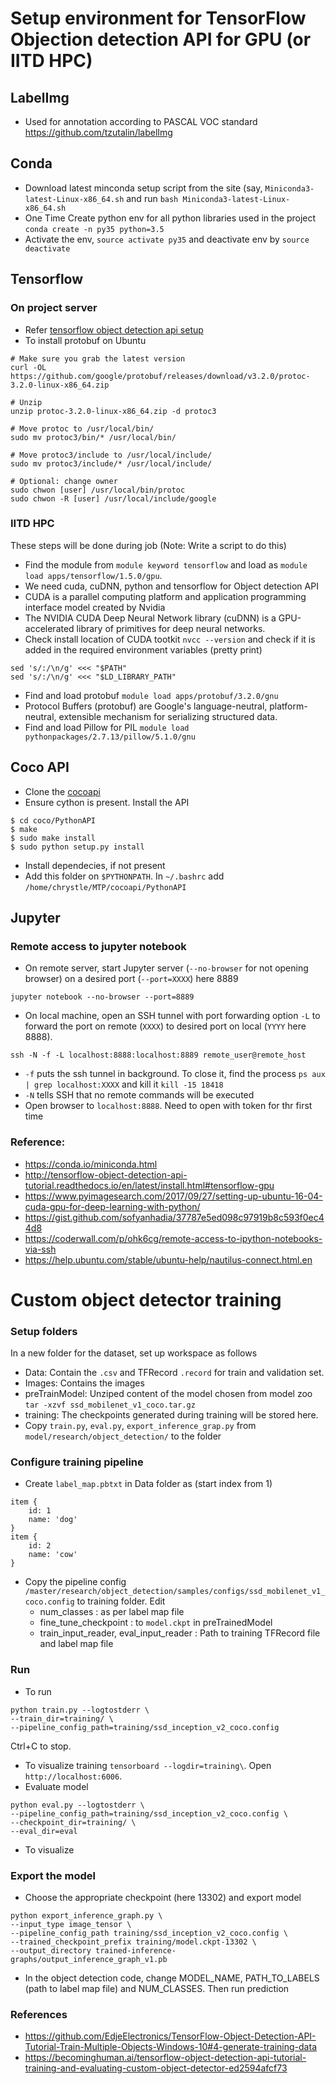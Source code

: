 # Setup environment for TensorFlow Objection detection API for GPU (or IITD HPC)

## LabelImg
- Used for annotation according to PASCAL VOC standard
https://github.com/tzutalin/labelImg

## Conda 
- Download latest minconda setup script from the site (say, `Miniconda3-latest-Linux-x86_64.sh` and run `bash Miniconda3-latest-Linux-x86_64.sh`
- One Time Create python env for all python libraries used in the project `conda create -n py35 python=3.5`
- Activate the env, `source activate py35` and deactivate env by `source deactivate`

## Tensorflow
### On project server
- Refer [tensorflow object detection api setup](http://tensorflow-object-detection-api-tutorial.readthedocs.io/en/latest/install.html#tensorflow-gpu)
- To install protobuf on Ubuntu
```
# Make sure you grab the latest version
curl -OL https://github.com/google/protobuf/releases/download/v3.2.0/protoc-3.2.0-linux-x86_64.zip

# Unzip
unzip protoc-3.2.0-linux-x86_64.zip -d protoc3

# Move protoc to /usr/local/bin/
sudo mv protoc3/bin/* /usr/local/bin/

# Move protoc3/include to /usr/local/include/
sudo mv protoc3/include/* /usr/local/include/

# Optional: change owner
sudo chwon [user] /usr/local/bin/protoc
sudo chwon -R [user] /usr/local/include/google
```

### IITD HPC 
These steps will be done during job (Note: Write a script to do this)
- Find the module from `module keyword tensorflow` and load as `module load apps/tensorflow/1.5.0/gpu`.
- We need cuda, cuDNN, python and tensorflow for Object detection API
- CUDA is a parallel computing platform and application programming interface model created by Nvidia
- The NVIDIA CUDA Deep Neural Network library (cuDNN) is a GPU-accelerated library of primitives for deep neural networks.
- Check install location of CUDA tootkit `nvcc --version` and check if it is added in the required environment variables (pretty print) 
```
sed 's/:/\n/g' <<< "$PATH"
sed 's/:/\n/g' <<< "$LD_LIBRARY_PATH"
```
- Find and load protobuf `module load apps/protobuf/3.2.0/gnu`
- Protocol Buffers (protobuf) are Google's language-neutral, platform-neutral, extensible mechanism for serializing structured data.
- Find and load Pillow for PIL `module load pythonpackages/2.7.13/pillow/5.1.0/gnu`

## Coco API
- Clone the [cocoapi](https://github.com/cocodataset/cocoapi) 
- Ensure cython is present. Install the API
```
$ cd coco/PythonAPI
$ make
$ sudo make install
$ sudo python setup.py install
```
- Install dependecies, if not present
- Add this folder on `$PYTHONPATH`. In `~/.bashrc` add `/home/chrystle/MTP/cocoapi/PythonAPI`

## Jupyter 
### Remote access to jupyter notebook
- On remote server, start Jupyter server (`--no-browser` for not opening browser) on a desired port (`--port=XXXX`) here 8889 
```
jupyter notebook --no-browser --port=8889
```
- On local machine, open an SSH tunnel with port forwarding option `-L` to forward the port on remote (`XXXX`) to desired port on local (`YYYY` here 8888). 
``` 
ssh -N -f -L localhost:8888:localhost:8889 remote_user@remote_host
```
- `-f` puts the ssh tunnel in background. To close it, find the process `ps aux | grep localhost:XXXX` and kill it `kill -15 18418`
- `-N` tells SSH that no remote commands will be executed
- Open browser to `localhost:8888`. Need to open with token for thr first time

### Reference: 
- https://conda.io/miniconda.html
- http://tensorflow-object-detection-api-tutorial.readthedocs.io/en/latest/install.html#tensorflow-gpu
- https://www.pyimagesearch.com/2017/09/27/setting-up-ubuntu-16-04-cuda-gpu-for-deep-learning-with-python/
- https://gist.github.com/sofyanhadia/37787e5ed098c97919b8c593f0ec44d8
- https://coderwall.com/p/ohk6cg/remote-access-to-ipython-notebooks-via-ssh
- https://help.ubuntu.com/stable/ubuntu-help/nautilus-connect.html.en


# Custom object detector training
### Setup folders
In a new folder for the dataset, set up workspace as follows
- Data: Contain the `.csv` and TFRecord `.record` for train and validation set.
- Images: Contains the images 
- preTrainModel: Unziped content of the model chosen from model zoo  `tar -xzvf ssd_mobilenet_v1_coco.tar.gz`
- training: The checkpoints generated during training will be stored here.
- Copy `train.py`, `eval.py`, `export_inference_grap.py` from `model/research/object_detection/` to the folder

### Configure training pipeline
- Create `label_map.pbtxt` in Data folder as (start index from 1)
```
item {
    id: 1
    name: 'dog'
}
item {
    id: 2
    name: 'cow'
}
```
- Copy the pipeline config `/master/research/object_detection/samples/configs/ssd_mobilenet_v1_coco.config` to training folder. Edit 
  - num_classes : as per label map file
  - fine_tune_checkpoint : to `model.ckpt` in preTrainedModel
  - train_input_reader, eval_input_reader : Path to training TFRecord file and label map file
  
### Run
- To run 
```
python train.py --logtostderr \
--train_dir=training/ \
--pipeline_config_path=training/ssd_inception_v2_coco.config
```
Ctrl+C to stop.
- To visualize training `tensorboard --logdir=training\`. Open `http://localhost:6006`.
- Evaluate model
```
python eval.py --logtostderr \
--pipeline_config_path=training/ssd_inception_v2_coco.config \
--checkpoint_dir=training/ \
--eval_dir=eval
```
- To visualize
### Export the model
- Choose the appropriate checkpoint (here 13302) and export model
```
python export_inference_graph.py \
--input_type image_tensor \
--pipeline_config_path training/ssd_inception_v2_coco.config \
--trained_checkpoint_prefix training/model.ckpt-13302 \
--output_directory trained-inference-graphs/output_inference_graph_v1.pb
```
- In the object detection code, change MODEL_NAME, PATH_TO_LABELS (path to label map file)  and NUM_CLASSES. Then run prediction

### References
- https://github.com/EdjeElectronics/TensorFlow-Object-Detection-API-Tutorial-Train-Multiple-Objects-Windows-10#4-generate-training-data
- https://becominghuman.ai/tensorflow-object-detection-api-tutorial-training-and-evaluating-custom-object-detector-ed2594afcf73
